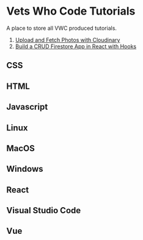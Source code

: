 # Vets Who Code Tutorials

A place to store all VWC produced tutorials.

1. [Upload and Fetch Photos with Cloudinary](./Upload_Images_To_Cloudinary/Upload_Images_To_Cloudinary.md)
2. [Build a CRUD Firestore App in React with Hooks](./React-Firestore-CRUD/React_FireStore_CRUD.md)



## CSS

## HTML

## Javascript

## Linux

## MacOS

## Windows

## React

## Visual Studio Code

## Vue

